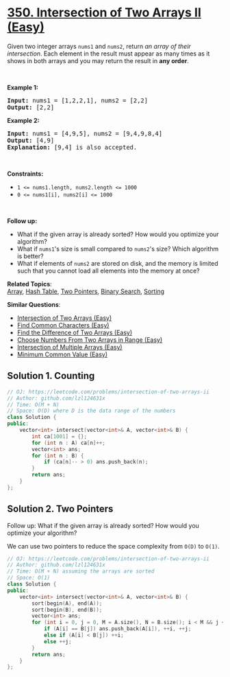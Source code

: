 # [350. Intersection of Two Arrays II (Easy)](https://leetcode.com/problems/intersection-of-two-arrays-ii)

<p>Given two integer arrays <code>nums1</code> and <code>nums2</code>, return <em>an array of their intersection</em>. Each element in the result must appear as many times as it shows in both arrays and you may return the result in <strong>any order</strong>.</p>

<p>&nbsp;</p>
<p><strong class="example">Example 1:</strong></p>

<pre><strong>Input:</strong> nums1 = [1,2,2,1], nums2 = [2,2]
<strong>Output:</strong> [2,2]
</pre>

<p><strong class="example">Example 2:</strong></p>

<pre><strong>Input:</strong> nums1 = [4,9,5], nums2 = [9,4,9,8,4]
<strong>Output:</strong> [4,9]
<strong>Explanation:</strong> [9,4] is also accepted.
</pre>

<p>&nbsp;</p>
<p><strong>Constraints:</strong></p>

<ul>
	<li><code>1 &lt;= nums1.length, nums2.length &lt;= 1000</code></li>
	<li><code>0 &lt;= nums1[i], nums2[i] &lt;= 1000</code></li>
</ul>

<p>&nbsp;</p>
<p><strong>Follow up:</strong></p>

<ul>
	<li>What if the given array is already sorted? How would you optimize your algorithm?</li>
	<li>What if <code>nums1</code>'s size is small compared to <code>nums2</code>'s size? Which algorithm is better?</li>
	<li>What if elements of <code>nums2</code> are stored on disk, and the memory is limited such that you cannot load all elements into the memory at once?</li>
</ul>


**Related Topics**:  
[Array](https://leetcode.com/tag/array/), [Hash Table](https://leetcode.com/tag/hash-table/), [Two Pointers](https://leetcode.com/tag/two-pointers/), [Binary Search](https://leetcode.com/tag/binary-search/), [Sorting](https://leetcode.com/tag/sorting/)

**Similar Questions**:
* [Intersection of Two Arrays (Easy)](https://leetcode.com/problems/intersection-of-two-arrays/)
* [Find Common Characters (Easy)](https://leetcode.com/problems/find-common-characters/)
* [Find the Difference of Two Arrays (Easy)](https://leetcode.com/problems/find-the-difference-of-two-arrays/)
* [Choose Numbers From Two Arrays in Range (Easy)](https://leetcode.com/problems/choose-numbers-from-two-arrays-in-range/)
* [Intersection of Multiple Arrays (Easy)](https://leetcode.com/problems/intersection-of-multiple-arrays/)
* [Minimum Common Value (Easy)](https://leetcode.com/problems/minimum-common-value/)

## Solution 1. Counting

```cpp
// OJ: https://leetcode.com/problems/intersection-of-two-arrays-ii
// Author: github.com/lzl124631x
// Time: O(M + N)
// Space: O(D) where D is the data range of the numbers
class Solution {
public:
    vector<int> intersect(vector<int>& A, vector<int>& B) {
        int ca[1001] = {};
        for (int n : A) ca[n]++;
        vector<int> ans;
        for (int n : B) {
            if (ca[n]-- > 0) ans.push_back(n);
        }
        return ans;
    }
};
```

## Solution 2. Two Pointers

Follow up: What if the given array is already sorted? How would you optimize your algorithm?

We can use two pointers to reduce the space complexity from `O(D)` to `O(1)`.

```cpp
// OJ: https://leetcode.com/problems/intersection-of-two-arrays-ii
// Author: github.com/lzl124631x
// Time: O(M + N) assuming the arrays are sorted
// Space: O(1)
class Solution {
public:
    vector<int> intersect(vector<int>& A, vector<int>& B) {
        sort(begin(A), end(A));
        sort(begin(B), end(B));
        vector<int> ans;
        for (int i = 0, j = 0, M = A.size(), N = B.size(); i < M && j < N; ) {
            if (A[i] == B[j]) ans.push_back(A[i]), ++i, ++j;
            else if (A[i] < B[j]) ++i;
            else ++j;
        }
        return ans;
    }
};
```